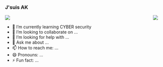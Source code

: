 
### J'suis AK
<img align="right" src="https://github-readme-stats.vercel.app/api?username=onyxwizard&&show_icons=true&title_color=Aqua&icon_color=00cc00&text_color=ff1a1a&bg_color=000000">
<a href="https://hits.seeyoufarm.com"><img align="bottom" src="https://hits.seeyoufarm.com/api/count/incr/badge.svg?url=https%3A%2F%2Fgithub.com%2Fonyxwizard&count_bg=%2300EA3A&title_bg=%23000000&icon=&icon_color=%23FC0000&title=VISIT&edge_flat=true"/></a>

- 🌱 I’m currently learning CYBER security                                                                                                      
- 👯 I’m looking to collaborate on ...
- 🤔 I’m looking for help with ...
- 💬 Ask me about ...
- 📫 How to reach me: ...
- 😄 Pronouns: ...
- ⚡ Fun fact: ...

